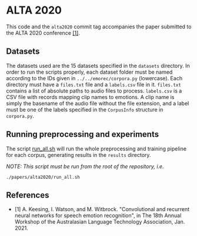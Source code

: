 # ALTA 2020
This code and the `alta2020` commit tag accompanies the paper submitted
to the ALTA 2020 conference [[1]](#References).

## Datasets
The datasets used are the 15 datasets specified in the `datasets`
directory. In order to run the scripts properly, each dataset folder
must be named according to the IDs given in
`../../emorec/corpora.py` (lowercase). Each directory must
have a `files.txt` file and a `labels.csv` file in it. `files.txt`
contains a list of absolute paths to audio files to process.
`labels.csv` is a CSV file with records mapping clip names to emotions.
A clip name is simply the basename of the audio file without the file
extension, and a label must be one of the labels specified in the
`CorpusInfo` structure in `corpora.py`.

## Running preprocessing and experiments
The script [run_all.sh](run_all.sh) will run the whole preprocessing and
training pipeline for each corpus, generating results in the `results`
directory.

*NOTE: This script must be run from the root of the repository, i.e.*
```
./papers/alta2020/run_all.sh
```

## References
- [1] A. Keesing, I. Watson, and M. Witbrock. "Convolutional and
  recurrent neural networks for speech emotion recognition", in The 18th
  Annual Workshop of the Australasian Language Technology Association,
  Jan. 2021.
